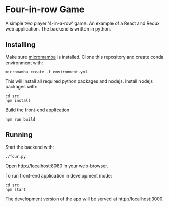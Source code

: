 # Four-in-row Game

A simple two player '4-in-a-row' game.
An example of a React and Redux web application.
The backend is written in python.

## Installing

Make sure [micromamba](https://mamba.readthedocs.io/en/latest/user_guide/micromamba.html) is installed.
Clone this repository and create conda environment with:

    micromamba create -f environment.yml

This will install all required python packages and nodejs.
Install nodejs packages with:

    cd src
    npm install

Build the front-end application

    npm run build

## Running

Start the backend with:

    ./four.py

Open http://localhost:8080 in your web-browser.

To run front-end application in development mode:

    cd src
    npm start

The development version of the app will be served at http://localhost:3000.
